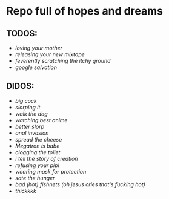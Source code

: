 # Repo full of hopes and dreams

## TODOS:
- *loving your mother*
- *releasing your new mixtape*
- *feverently scratching the itchy ground*
- *google salvation*
## DIDOS:
- *big cock*
- *slorping it*
- *walk the dog*
- *watching best anime*
- *better slorp*
- *anal invasion*
- *spread the cheese*
- *Megatron is babe*
- *clogging the toilet*
- *i tell the story of creation*
- *refusing your pipi*
- *wearing mask for protection*
- *sate the hunger*
- *bad (hot) fishnets (oh jesus cries that's fucking hot)*
- *thickkkk*
